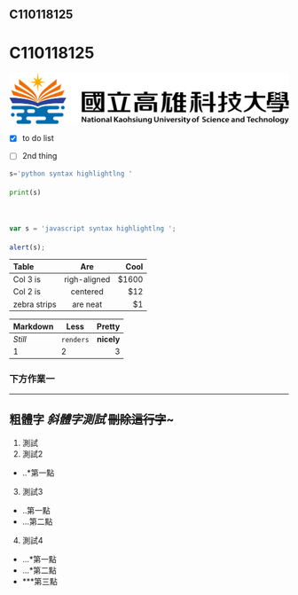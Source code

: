 ## C110118125

# C110118125

![NKUST](nkust.png)

- [x] to do list
- [ ] 2nd thing


```python
s='python syntax highlightlng '

print(s)
```

```js


var s = 'javascript syntax highlightlng ';

alert(s);
```



| Table | Are | Cool |
|:-------|:-----:|-------:
|Col 3 is|righ-aligned|$1600|
|Col 2 is|centered|$12|
|zebra strips|are neat|$1|

| Markdown |Less | Pretty |
|:-------|------|-------:|
|*Still*|`renders`|**nicely**|
|1|2|3|

### 下方作業一

----
**粗體字**
*斜體字測試*
~~刪除這行字~~~
----
1. 測試
2. 測試2
  + ..*第一點
3. 測試3
  + ..第一點
  + ...第二點
4. 測試4
  + ...*第一點
  + ...*第二點
  + ***第三點

  
 

  
 

  



